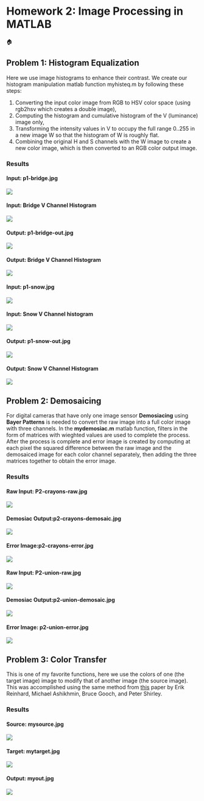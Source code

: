 # Homework 2: Image Processing in MATLAB

:house:

## Problem 1: Histogram Equalization
Here we use image histograms to enhance their contrast. We create our histogram manipulation matlab function myhisteq.m by following these steps:
1. Converting the input color image from RGB to HSV color space (using rgb2hsv which creates a double image), 
2. Computing the histogram and cumulative histogram of the V (luminance) image only, 
3. Transforming the intensity values in V to occupy the full range 0..255 in a new image W so that the histogram of W is roughly flat.
4. Combining the original H and S channels with the W image to create a new color image, which is then converted to an RGB color output image. 

### Results
#### Input: p1-bridge.jpg
![](P1_histogram_equalization/P1-bridge.jpg)
#### Input: Bridge V Channel Histogram
![](P1_histogram_equalization/P1-bridge-Vhist.jpg)
#### Output: p1-bridge-out.jpg
![](P1_histogram_equalization/P1-bridge-out.jpg)
#### Output: Bridge V Channel Histogram
![](P1_histogram_equalization/P1-bridge-Whist.jpg)

#### Input: p1-snow.jpg
![](P1_histogram_equalization/P1-snow.jpg)
#### Input: Snow V Channel histogram
![](P1_histogram_equalization/P1-snow-Vhist.jpg)
#### Output: p1-snow-out.jpg
![](P1_histogram_equalization/P1-snow-out.jpg)
#### Output: Snow V Channel Histogram
![](P1_histogram_equalization/P1-snow-Whist.jpg)

## Problem 2: Demosaicing
For digital cameras that have only one image sensor **Demosiacing** using **Bayer Patterns** is needed to convert the raw image into a full color image with three channels. In the **mydemosiac.m** matlab function, filters in the form of matrices with wieghted values are used to complete the process. After the process is complete and error image is created by computing at each pixel the squared difference between the raw image and the demosaiced image for each color channel separately, then adding the three matrices together to obtain the error image.

### Results
#### Raw Input: P2-crayons-raw.jpg
![](P2_demosaicing/P2-crayons-raw.jpg)
#### Demosiac Output:p2-crayons-demosaic.jpg
![](P2_demosaicing/P2-crayons-demosaic.jpg)
#### Error Image:p2-crayons-error.jpg
![](P2_demosaicing/P2-crayons-error.jpg)

#### Raw Input: P2-union-raw.jpg
![](P2_demosaicing/P2-union-raw.jpg)
#### Demosiac Output:p2-union-demosaic.jpg
![](P2_demosaicing/P2-union-demosaic.jpg)
#### Error Image: p2-union-error.jpg
![](P2_demosaicing/P2-union-error.jpg)

## Problem 3: Color Transfer
This is one of my favorite functions, here we use the colors of one (the target image) image to modify that of another image (the source image). This was accomplished using the same method from [this](http://pages.cs.wisc.edu/~dyer/cs534/papers/color-transfer-cga2001.pdf) paper by Erik Reinhard, Michael Ashikhmin, Bruce Gooch, and Peter Shirley.

### Results
#### Source: mysource.jpg
![](P3_color_transfer/P3-mysource.jpg)
#### Target: mytarget.jpg
![](P3_color_transfer/P3-mytarget.jpg)
#### Output: myout.jpg
![](P3_color_transfer/P3-myout.jpg)
